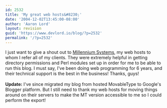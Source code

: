 ```yaml
---
id: 2532
title: 'My great web hosts&#8230;'
date: '2004-12-02T13:45:00-08:00'
author: 'Aaron Lord'
layout: revision
guid: 'https://www.devlord.io/blog/?p=2532'
permalink: '/?p=2532'
---
```


I just want to give a shout out to <a href="http://www.nextmill.net/" target="_blank" rel="noopener">Millennium Systems</a>, my web hosts to whom I refer all of my clients.  They were extremely helpful in getting directory permissions and Perl modules set up in order for me to be able to run this blog.  I must say, I've been doing web programming for 6 years, and their technical support is the best in the business!  Thanks, guys!<br /><br /><b>Update:</b> I've since migrated my blog from hosted MovableType to Google's Blogger platform. But I still need to thank my web hosts for moving things around on their servers to make the MT version accessible to me so I could perform the export!<div class="blogger-post-footer"></div>